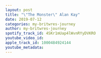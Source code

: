 ```yaml
---
layout: post
title: "\"The Monster\" Alan Kay"
date: 2019-07-12
categories: my-britwres-journey
author: my-britwres-journey
spotify_track_id: 4SKr1mUap4lWvnRYyDVKRO
youtube_video_id: 
apple_track_id: 1000484924144
youtube_metadata: 
---
```

